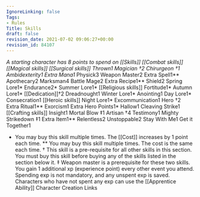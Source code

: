 ```yaml
---
IgnoreLinking: false
Tags:
- Rules
Title: Skills
draft: false
revision_date: 2021-07-02 09:06:27+00:00
revision_id: 84107
---
```


*A starting character has 8 points to spend on [[Skills]]
        [[Combat skills]]
        [[Magical skills]]
        [[Surgical skills]]
        Thrown1
        Magician †2
        Chirurgeon †1
        Ambidexterity1
        Extra Mana1*
        Physick3
        Weapon Master2
        Extra Spell1**
        Apothecary2
        Marksman4
        Battle Mage2
        Extra Recipe1**
        Shield2
        Spring Lore1*
        Endurance2*
        Summer Lore1*
        [[Religious skills]]
        Fortitude1*
        Autumn Lore1*
        [[Dedication]]†2
        Dreadnought1
        Winter Lore1*
        Anointing1
        Day Lore1*
        Consecration1
        [[Heroic skills]]
        Night Lore1*
        Excommunication1
        Hero †2
        Extra Ritual1**
        Exorcism1
        Extra Hero Points1*
        Hallow1
        Cleaving Strike1
        [[Crafting skills]]
        Insight1
        Mortal Blow ‡1
        Artisan †4
        Testimony1
        Mighty Strikedown ‡1
        Extra Item1**
        Relentless2
        Unstoppable2
        Stay With Me1
        Get it Together1
* You may buy this skill multiple times. The [[Cost]] increases by 1 point each time.
** You may buy this skill multiple times. The cost is the same each time.
† This skill is a pre-requisite for all other skills in this section. You must buy this skill before buying any of the skills listed in the section below it.
‡ Weapon master is a prerequisite for these two skills.
You gain 1 additional xp (experience point)  every other event you attend. 
Spending exp is not mandatory, and any unspent exp is saved. Characters who have not spent any exp can use the [[Apprentice Ability]]
Character Creation Links